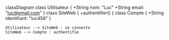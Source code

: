 classDiagram
    class Utilisateur {
      +String nom: "Luc"
      +String email: "luc@email.com"
    }
    class SiteWeb {
      +authentifier()
    }
    class Compte {
      +String identifiant: "luc456"
    }

    Utilisateur --> SiteWeb : se connecte
    SiteWeb --> Compte : authentifie
